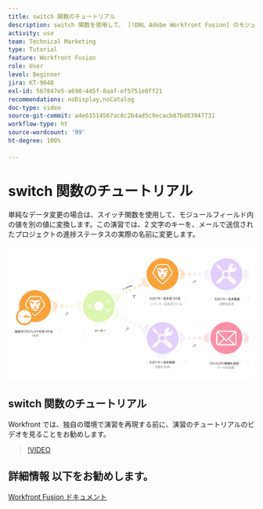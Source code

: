 ```yaml
---
title: switch 関数のチュートリアル
description: switch 関数を使用して、 [!DNL Adobe Workfront Fusion] のモジュールフィールド内のある値を別の値に変換する方法を説明します。
activity: use
team: Technical Marketing
type: Tutorial
feature: Workfront Fusion
role: User
level: Beginner
jira: KT-9048
exl-id: 567847e5-a690-445f-8aaf-ef5751e0ff21
recommendations: noDisplay,noCatalog
doc-type: video
source-git-commit: a4e61514567ac8c2b4ad5c9ecacb87bd83947731
workflow-type: ht
source-wordcount: '99'
ht-degree: 100%

---
```


# switch 関数のチュートリアル

単純なデータ変更の場合は、スイッチ関数を使用して、モジュールフィールド内の値を別の値に変換します。この演習では、2 文字のキーを、メールで送信されたプロジェクトの進捗ステータスの実際の名前に変更します。

![switch 関数を使用した画像](assets/beyond-basic-modules-3.png)

## switch 関数のチュートリアル

Workfront では、独自の環境で演習を再現する前に、演習のチュートリアルのビデオを見ることをお勧めします。

>[!VIDEO](https://video.tv.adobe.com/v/335289/?quality=12&learn=on)



## 詳細情報 以下をお勧めします。

[Workfront Fusion ドキュメント](https://experienceleague.adobe.com/docs/workfront/using/adobe-workfront-fusion/workfront-fusion-2.html?lang=ja)
